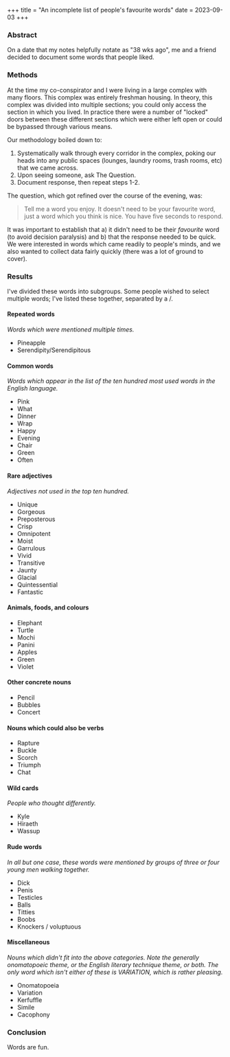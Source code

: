 +++
title = "An incomplete list of people's favourite words"
date = 2023-09-03
+++

### Abstract

On a date that my notes helpfully notate as "38 wks ago", me and a friend decided to document some words that people liked.

### Methods

At the time my co-conspirator and I were living in a large complex with many floors. This complex was entirely freshman housing. In theory, this complex was divided into multiple sections; you could only access the section in which you lived. In practice there were a number of "locked" doors between these different sections which were either left open or could be bypassed through various means.

Our methodology boiled down to:

1. Systematically walk through every corridor in the complex, poking our heads into any public spaces (lounges, laundry rooms, trash rooms, etc) that we came across.
2. Upon seeing someone, ask The Question.
3. Document response, then repeat steps 1-2.

The question, which got refined over the course of the evening, was:

> Tell me a word you enjoy. It doesn't need to be your favourite word, just a word which you think is nice. You have five seconds to respond.

It was important to establish that a) it didn't need to be their *favourite* word (to avoid decision paralysis) and b) that the response needed to be quick. We were interested in words which came readily to people's minds, and we also wanted to collect data fairly quickly (there was a lot of ground to cover). 

### Results

I've divided these words into subgroups. Some people wished to select multiple words; I've listed these together, separated by a /.

#### Repeated words

*Words which were mentioned multiple times.*

- Pineapple
- Serendipity/Serendipitous

#### Common words

*Words which appear in the list of the ten hundred most used words in the English language.* 

- Pink
- What
- Dinner
- Wrap
- Happy
- Evening
- Chair
- Green
- Often

#### Rare adjectives

*Adjectives not used in the top ten hundred.*

- Unique
- Gorgeous
- Preposterous
- Crisp
- Omnipotent
- Moist
- Garrulous
- Vivid
- Transitive
- Jaunty
- Glacial
- Quintessential
- Fantastic

#### Animals, foods, and colours

- Elephant
- Turtle
- Mochi
- Panini
- Apples
- Green
- Violet

#### Other concrete nouns

- Pencil
- Bubbles
- Concert

#### Nouns which could also be verbs

- Rapture
- Buckle
- Scorch
- Triumph
- Chat

#### Wild cards

*People who thought differently.*

- Kyle
- Hiraeth
- Wassup

#### Rude words

*In all but one case, these words were mentioned by groups of three or four young men walking together.*

- Dick
- Penis
- Testicles
- Balls
- Titties
- Boobs
- Knockers / voluptuous

#### Miscellaneous

*Nouns which didn't fit into the above categories. Note the generally onomatopoeic theme, or the English literary technique theme, or both. The only word which isn't either of these is VARIATION, which is rather pleasing.*

- Onomatopoeia
- Variation
- Kerfuffle
- Simile
- Cacophony

### Conclusion

Words are fun.